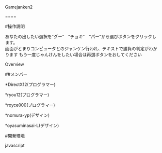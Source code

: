 Gamejanken2

====

#操作説明

あなたの出したい選択を”グー”　”チョキ”　”パー”から選びボタンをクリックします。  
画面がとまりコンピュータとのジャンケン行われ、テキストで勝負の判定がわかります
もう一度じゃんけんをしたい場合は再選ボタンをおしてください







Overview

##メンバー

*DirectX12(プログラマー)

*ryou12(プログラマー)

*royce000(プログラマー)

*nomura-yp(デザイン)

*oyasuminasai-L(デザイン)


#開発環境

javascript
